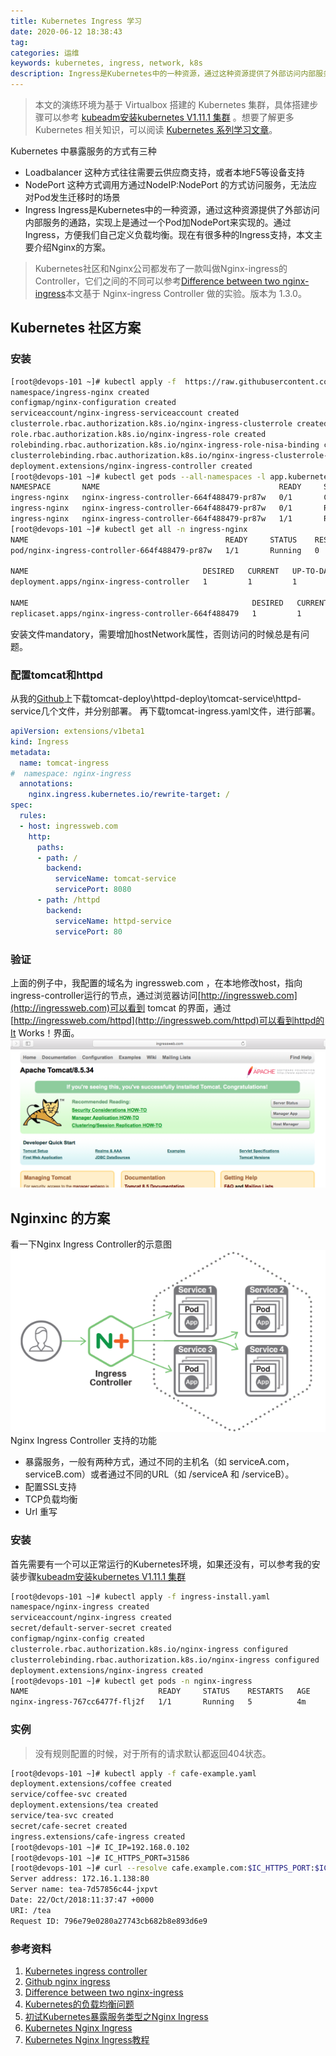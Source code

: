 ```yaml
---
title: Kubernetes Ingress 学习
date: 2020-06-12 18:38:43
tag: 
categories: 运维
keywords: kubernetes, ingress, network, k8s
description: Ingress是Kubernetes中的一种资源，通过这种资源提供了外部访问内部服务的通路，实现上是通过一个Pod加NodePort来实现的。
---
```


>  本文的演练环境为基于 Virtualbox 搭建的 Kubernetes 集群，具体搭建步骤可以参考 [kubeadm安装kubernetes V1.11.1 集群](https://www.edulinks.cn/2018/07/24/20180724-kubeadm-install-kubernetes/) 。想要了解更多 Kubernetes 相关知识，可以阅读 [Kubernetes 系列学习文章](http://www.edulinks.cn/2020/10/16/20201016-kubernetes-articles/)。

Kubernetes 中暴露服务的方式有三种

* Loadbalancer 这种方式往往需要云供应商支持，或者本地F5等设备支持
* NodePort 这种方式调用方通过NodeIP:NodePort 的方式访问服务，无法应对Pod发生迁移时的场景
* Ingress Ingress是Kubernetes中的一种资源，通过这种资源提供了外部访问内部服务的通路，实现上是通过一个Pod加NodePort来实现的。通过Ingress，方便我们自己定义负载均衡。现在有很多种的Ingress支持，本文主要介绍Nginx的方案。
> Kubernetes社区和Nginx公司都发布了一款叫做Nginx-ingress的Controller，它们之间的不同可以参考[Difference between two nginx-ingress](https://github.com/nginxinc/kubernetes-ingress/blob/master/docs/nginx-ingress-controllers.md)本文基于 Nginx-ingress Controller 做的实验。版本为 1.3.0。

## Kubernetes 社区方案

### 安装
```bash
[root@devops-101 ~]# kubectl apply -f  https://raw.githubusercontent.com/kubernetes/ingress-nginx/master/deploy/mandatory.yaml
namespace/ingress-nginx created
configmap/nginx-configuration created
serviceaccount/nginx-ingress-serviceaccount created
clusterrole.rbac.authorization.k8s.io/nginx-ingress-clusterrole created
role.rbac.authorization.k8s.io/nginx-ingress-role created
rolebinding.rbac.authorization.k8s.io/nginx-ingress-role-nisa-binding created
clusterrolebinding.rbac.authorization.k8s.io/nginx-ingress-clusterrole-nisa-binding created
deployment.extensions/nginx-ingress-controller created
[root@devops-101 ~]# kubectl get pods --all-namespaces -l app.kubernetes.io/name=ingress-nginx --watch
NAMESPACE       NAME                                        READY     STATUS              RESTARTS   AGE
ingress-nginx   nginx-ingress-controller-664f488479-pr87w   0/1       ContainerCreating   0          5s
ingress-nginx   nginx-ingress-controller-664f488479-pr87w   0/1       Running   0         11s
ingress-nginx   nginx-ingress-controller-664f488479-pr87w   1/1       Running   0         16s
[root@devops-101 ~]# kubectl get all -n ingress-nginx
NAME                                            READY     STATUS    RESTARTS   AGE
pod/nginx-ingress-controller-664f488479-pr87w   1/1       Running   0          2m

NAME                                       DESIRED   CURRENT   UP-TO-DATE   AVAILABLE   AGE
deployment.apps/nginx-ingress-controller   1         1         1            1           2m

NAME                                                  DESIRED   CURRENT   READY     AGE
replicaset.apps/nginx-ingress-controller-664f488479   1         1         1         2m
```
安装文件mandatory，需要增加hostNetwork属性，否则访问的时候总是有问题。

### 配置tomcat和httpd
从我的[Github](https://github.com/cocowool/k8s-go/tree/master/service/ingress)上下载tomcat-deploy\httpd-deploy\tomcat-service\httpd-service几个文件，并分别部署。
再下载tomcat-ingress.yaml文件，进行部署。
```yaml
apiVersion: extensions/v1beta1
kind: Ingress
metadata:
  name: tomcat-ingress
#  namespace: nginx-ingress
  annotations:
    nginx.ingress.kubernetes.io/rewrite-target: /
spec:
  rules:
  - host: ingressweb.com
    http:
      paths:
      - path: /
        backend:
          serviceName: tomcat-service
          servicePort: 8080
      - path: /httpd
        backend:
          serviceName: httpd-service
          servicePort: 80
```

### 验证
上面的例子中，我配置的域名为 ingressweb.com ，在本地修改host，指向ingress-controller运行的节点，通过浏览器访问[http://ingressweb.com](http://ingressweb.com)可以看到 tomcat 的界面，通过[http://ingressweb.com/httpd](http://ingressweb.com/httpd)可以看到httpd的It Works！界面。
![](20200612-kubernetes-ingress/39469-20181029195709501-358365666.png)

## Nginxinc 的方案
看一下Nginx Ingress Controller的示意图
![](20200612-kubernetes-ingress/NGINX-Plus-Features-Kubernetes-Ingress-Controller-644x372@2x-640x370.png)
Nginx Ingress Controller 支持的功能

* 暴露服务，一般有两种方式，通过不同的主机名（如 serviceA.com，serviceB.com）或者通过不同的URL（如 /serviceA 和 /serviceB）。
* 配置SSL支持
* TCP负载均衡
* Url 重写

### 安装
首先需要有一个可以正常运行的Kubernetes环境，如果还没有，可以参考我的安装步骤[kubeadm安装kubernetes V1.11.1 集群](https://www.cnblogs.com/cocowool/p/kubeadm_install_kubernetes.html)
```bash
[root@devops-101 ~]# kubectl apply -f ingress-install.yaml 
namespace/nginx-ingress created
serviceaccount/nginx-ingress created
secret/default-server-secret created
configmap/nginx-config created
clusterrole.rbac.authorization.k8s.io/nginx-ingress configured
clusterrolebinding.rbac.authorization.k8s.io/nginx-ingress configured
deployment.extensions/nginx-ingress created
[root@devops-101 ~]# kubectl get pods -n nginx-ingress
NAME                             READY     STATUS    RESTARTS   AGE
nginx-ingress-767cc6477f-flj2f   1/1       Running   5          4m
```

### 实例
> 没有规则配置的时候，对于所有的请求默认都返回404状态。

```bash
[root@devops-101 ~]# kubectl apply -f cafe-example.yaml 
deployment.extensions/coffee created
service/coffee-svc created
deployment.extensions/tea created
service/tea-svc created
secret/cafe-secret created
ingress.extensions/cafe-ingress created
[root@devops-101 ~]# IC_IP=192.168.0.102
[root@devops-101 ~]# IC_HTTPS_PORT=31586
[root@devops-101 ~]# curl --resolve cafe.example.com:$IC_HTTPS_PORT:$IC_IP https://cafe.example.com:$IC_HTTPS_PORT/tea --insecure
Server address: 172.16.1.138:80
Server name: tea-7d57856c44-jxpvt
Date: 22/Oct/2018:11:37:47 +0000
URI: /tea
Request ID: 796e79e0280a27743cb682b8e893d6e9
```


### 参考资料

1. [Kubernetes ingress controller](https://www.nginx.com/products/nginx/kubernetes-ingress-controller)
2. [Github nginx ingress](https://github.com/nginxinc/kubernetes-ingress)
3. [Difference between two nginx-ingress](https://github.com/nginxinc/kubernetes-ingress/blob/master/docs/nginx-ingress-controllers.md)
4. [Kubernetes的负载均衡问题](https://www.cnblogs.com/ericnie/p/6965091.html)
5. [初试Kubernetes暴露服务类型之Nginx Ingress](https://blog.csdn.net/aixiaoyang168/article/details/78485581?locationNum=5&fps=1)
6. [Kubernetes Nginx Ingress](https://kubernetes.github.io/ingress-nginx/)
7. [Kubernetes Nginx Ingress教程](https://mritd.me/2017/03/04/how-to-use-nginx-ingress/)












